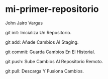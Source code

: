 # mi-primer-repositorio
John Jairo Vargas








git init: Inicializa Un Repositorio.

git add: Añade Cambios Al Staging.

git commit: Guarda Cambios En El Historial.

git push: Sube Cambios Al Repositorio Remoto.

git pull: Descarga Y Fusiona Cambios.
